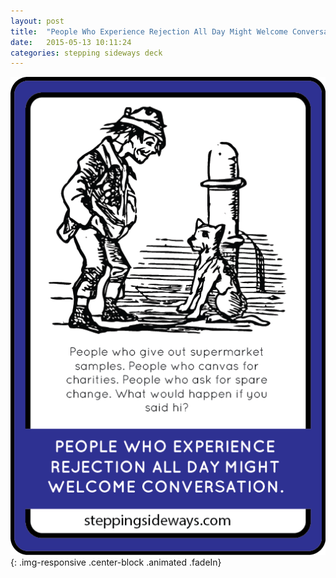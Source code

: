 ```yaml
---
layout: post
title:  "People Who Experience Rejection All Day Might Welcome Conversation"
date:   2015-05-13 10:11:24
categories: stepping sideways deck
---
```

![People Who Experience Rejection All Day Might Welcome Conversation: People who give out supermarket samples. People who canvas for charities. People who ask for spare change. What would happen if you said hi?](https://github.com/steppingsideways/steppingsideways.github.io/blob/master/images/Medium_Sized_Images/people_who_experience.png?raw=true){: .img-responsive .center-block .animated .fadeIn}